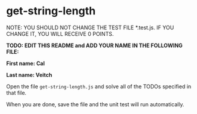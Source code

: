 # get-string-length

NOTE: YOU SHOULD NOT CHANGE THE TEST FILE *.test.js. IF YOU CHANGE IT, YOU WILL RECEIVE 0 POINTS.

**TODO: EDIT THIS README and ADD YOUR NAME IN THE FOLLOWING FILE:**

**First name: Cal**

**Last name: Veitch**

Open the file `get-string-length.js` and solve all of the TODOs specified in that file.

When you are done, save the file and the unit test will run automatically.
